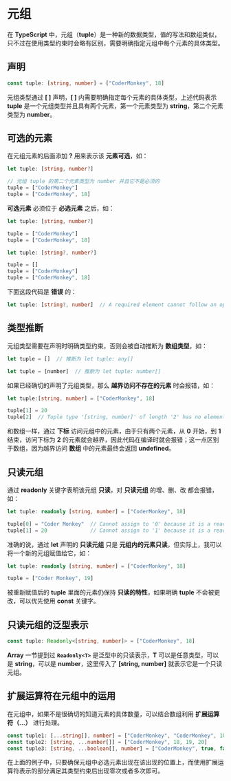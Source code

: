 # 元组

在 **TypeScript** 中，元组（**tuple**）是一种新的数据类型，值的写法和数组类似，只不过在使用类型约束时会略有区别，需要明确指定元组中每个元素的具体类型。

## 声明

```TypeScript
const tuple: [string, number] = ["CoderMonkey", 18]
```

元组类型通过 **[ ]** 声明，**[ ]** 内需要明确指定每个元素的具体类型，上述代码表示 **tuple** 是一个元组类型并且具有两个元素，第一个元素类型为 **string**，第二个元素类型为 **number**。

## 可选的元素

在元组元素的后面添加 **?** 用来表示该 **元素可选**，如：

```TypeScript
let tuple: [string, number?]

// 元组 tuple 的第二个元素类型为 number 并且它不是必须的
tuple = ["CoderMonkey"]
tuple = ["CoderMonkey", 18]
```

**可选元素** 必须位于 **必选元素** 之后，如：

```TypeScript
let tuple: [string, number?]

tuple = ["CoderMonkey"]
tuple = ["CoderMonkey", 18]
```

```TypeScript
let tuple: [string?, number?]

tuple = []
tuple = ["CoderMonkey"]
tuple = ["CoderMonkey", 18]
```

下面这段代码是 **错误** 的：

```TypeScript
let tuple: [string?, number]  // A required element cannot follow an optional element. // [!code error]
```

## 类型推断

元组类型需要在声明时明确类型约束，否则会被自动推断为 **数组类型**，如：

```TypeScript
let tuple = []  // 推断为 let tuple: any[]
```

```TypeScript
let tuple = [number]  // 推断为 let tuple: number[]
```

如果已经确切的声明了元组类型，那么 **越界访问不存在的元素** 时会报错，如：

```TypeScript
let tuple:[string, number] = ["CoderMonkey", 18]

tuple[1] = 20
tuple[2]  // Tuple type '[string, number]' of length '2' has no element at index '2'. // [!code error]
```

和数组一样，通过 **下标** 访问元组中的元素，由于只有两个元素，从 **0** 开始，到 **1** 结束，访问下标为 **2** 的元素就会越界，因此代码在编译时就会报错；这一点区别于数组，因为越界访问 **数组** 中的元素最终会返回 **undefined**。

## 只读元组

通过 **readonly** 关键字表明该元组 **只读**，对 **只读元组** 的增、删、改 都会报错，如：

```TypeScript
let tuple: readonly [string, number] = ["CoderMonkey", 18]

tuple[0] = "Coder Monkey"  // Cannot assign to '0' because it is a read-only property. // [!code error]
tuple[1] = 20              // Cannot assign to '1' because it is a read-only property. // [!code error]
```

准确的说，通过 **let** 声明的 **只读元组** 只是 **元组内的元素只读**，但实际上，我可以将一个新的元组赋值给它，如：

```TypeScript
let tuple: readonly [string, number] = ["CoderMonkey", 18]

tuple = ["Coder Monkey", 19]
```

被重新赋值后的 **tuple** 里面的元素仍保持 **只读的特性**，如果明确 **tuple** 不会被更改，可以优先使用 **const** 关键字。

## 只读元组的泛型表示

```TypeScript
const tuple: Readonly<[string, number]> = ["CoderMonkey", 18]
```

**Array** 一节提到过 **`Readonly<T>`** 是泛型中的只读表示，**T** 可以是任意类型，可以是 **string**，可以是 **number**，这里传入了 **[string, number]** 就表示它是一个只读元组。

## 扩展运算符在元组中的运用

在元组中，如果不是很确切的知道元素的具体数量，可以结合数组利用 **扩展运算符（...）** 进行处理。

```TypeScript
const tuple1: [...string[], number] = ["CoderMonkey", "CoderMonkey", 18]
const tuple2: [string, ...number[]] = ["CoderMonkey", 18, 19, 20]
const tuple3: [string, ...boolean[], number] = ["CoderMonkey", true, false, 20]
```

在上面的例子中，只要确保元组中必选元素出现在该出现的位置上，而使用扩展运算符表示的部分满足其类型约束后出现零次或者多次即可。
